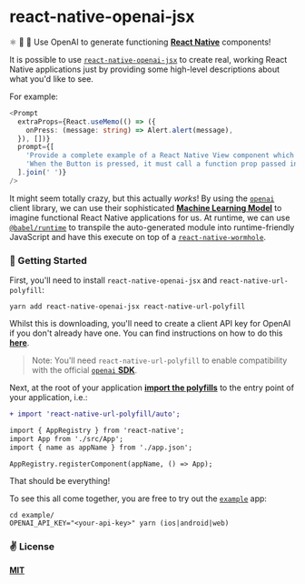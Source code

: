 # react-native-openai-jsx
⚛️ 🧪 🤖 Use OpenAI to generate functioning [__React Native__](https://reactnative.dev) components!

It is possible to use [`react-native-openai-jsx`](https://github.com/cawfree/react-native-openai-jsx) to create real, working React Native applications just by providing some high-level descriptions about what you'd like to see.

For example:

```typescript
<Prompt
  extraProps={React.useMemo(() => ({
    onPress: (message: string) => Alert.alert(message),
  }), [])}
  prompt={[
    'Provide a complete example of a React Native View component which contains a big Button in the center with the text "Press Me".',
    'When the Button is pressed, it must call a function prop passed into the component called onPress with the parameter \"Hello from OpenAI!\".',
  ].join(' ')}
/>
```

It might seem totally crazy, but this actually _works_! By using the [`openai`](https://github.com/openai/openai-node) client library, we can use their sophisticated [__Machine Learning Model__](https://openai.com/blog/chatgpt/) to imagine functional React Native applications for us. At runtime, we can use [`@babel/runtime`](https://github.com/babel/babel/tree/master/packages/babel-runtime) to transpile the auto-generated module into runtime-friendly JavaScript and have this execute on top of a [`react-native-wormhole`](https://github.com/cawfree/react-native-wormhole).

### 🚀 Getting Started

First, you'll need to install `react-native-openai-jsx` and `react-native-url-polyfill`:

```shell
yarn add react-native-openai-jsx react-native-url-polyfill
```

Whilst this is downloading, you'll need to create a client API key for OpenAI if you don't already have one. You can find instructions on how to do this [__here__](https://beta.openai.com/account/api-keys).

> Note: You'll need `react-native-url-polyfill` to enable compatibility with the official [`openai` __SDK__](https://github.com/openai/openai-node).


Next, at the root of your application [__import the polyfills__]() to the entry point of your application, i.e.:

```diff
+ import 'react-native-url-polyfill/auto';

import { AppRegistry } from 'react-native';
import App from './src/App';
import { name as appName } from './app.json';

AppRegistry.registerComponent(appName, () => App);
```

That should be everything!

To see this all come together, you are free to try out the [`example`](./example) app:

```
cd example/
OPENAI_API_KEY="<your-api-key>" yarn (ios|android|web)
```

### ✌️ License
[__MIT__](./LICENSE)
